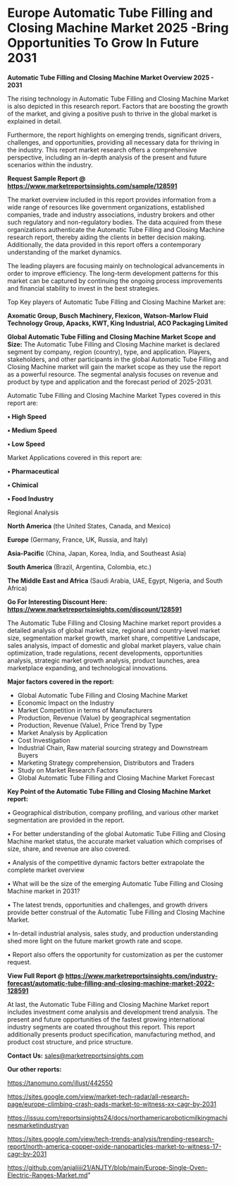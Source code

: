 # Europe Automatic Tube Filling and Closing Machine Market 2025 -Bring Opportunities To Grow In Future 2031

<Strong> Automatic Tube Filling and Closing Machine Market Overview 2025 - 2031</strong>

The rising technology in Automatic Tube Filling and Closing Machine Market is also depicted in this research report. Factors that are boosting the growth of the market, and giving a positive push to thrive in the global market is explained in detail.

Furthermore, the report highlights on emerging trends, significant drivers, challenges, and opportunities, providing all necessary data for thriving in the industry. This report market research offers a comprehensive perspective, including an in-depth analysis of the present and future scenarios within the industry.

<strong>Request Sample Report @ <a href=https://www.marketreportsinsights.com/sample/128591>https://www.marketreportsinsights.com/sample/128591</a></strong>

The market overview included in this report provides information from a wide range of resources like government organizations, established companies, trade and industry associations, industry brokers and other such regulatory and non-regulatory bodies. The data acquired from these organizations authenticate the Automatic Tube Filling and Closing Machine research report, thereby aiding the clients in better decision making. Additionally, the data provided in this report offers a contemporary understanding of the market dynamics.

The leading players are focusing mainly on technological advancements in order to improve efficiency. The long-term development patterns for this market can be captured by continuing the ongoing process improvements and financial stability to invest in the best strategies.

Top Key players of Automatic Tube Filling and Closing Machine Market are:

<strong>Axomatic Group, Busch Machinery, Flexicon, Watson-Marlow Fluid Technology Group, Apacks, KWT, King Industrial, ACO Packaging Limited</strong>

<strong><b>Global Automatic Tube Filling and Closing Machine Market Scope and Size:</b></strong>
The Automatic Tube Filling and Closing Machine market is declared segment by company, region (country), type, and application. Players, stakeholders, and other participants in the global Automatic Tube Filling and Closing Machine market will gain the market scope as they use the report as a powerful resource. The segmental analysis focuses on revenue and product by type and application and the forecast period of 2025-2031.

Automatic Tube Filling and Closing Machine Market Types covered in this report are:

<strong>• High Speed

• Medium Speed

• Low Speed</strong>

Market Applications covered in this report are:

<strong>• Pharmaceutical

• Chimical

• Food Industry</strong> 

Regional Analysis

<strong>North America</strong> (the United States, Canada, and Mexico)

<strong>Europe</strong> (Germany, France, UK, Russia, and Italy)

<strong>Asia-Pacific</strong> (China, Japan, Korea, India, and Southeast Asia)

<strong>South America</strong> (Brazil, Argentina, Colombia, etc.)

<strong>The Middle East and Africa</strong> (Saudi Arabia, UAE, Egypt, Nigeria, and South Africa)

<strong>Go For Interesting Discount Here: <a href=https://www.marketreportsinsights.com/discount/128591>https://www.marketreportsinsights.com/discount/128591</a></strong>

The Automatic Tube Filling and Closing Machine market report provides a detailed analysis of global market size, regional and country-level market size, segmentation market growth, market share, competitive Landscape, sales analysis, impact of domestic and global market players, value chain optimization, trade regulations, recent developments, opportunities analysis, strategic market growth analysis, product launches, area marketplace expanding, and technological innovations.

<strong><b>Major factors covered in the report:</b></strong>
<ul>
  <li>Global Automatic Tube Filling and Closing Machine Market </li>
  <li>Economic Impact on the Industry</li>
  <li>Market Competition in terms of Manufacturers</li>
  <li>Production, Revenue (Value) by geographical segmentation</li>
  <li>Production, Revenue (Value), Price Trend by Type</li>
  <li>Market Analysis by Application</li>
  <li>Cost Investigation</li>
  <li>Industrial Chain, Raw material sourcing strategy and Downstream Buyers</li>
  <li>Marketing Strategy comprehension, Distributors and Traders</li>
  <li>Study on Market Research Factors</li>
  <li>Global Automatic Tube Filling and Closing Machine Market Forecast</li>
</ul>

<strong><b>Key Point of the Automatic Tube Filling and Closing Machine Market report:</b></strong>

• Geographical distribution, company profiling, and various other market segmentation are provided in the report.

• For better understanding of the global Automatic Tube Filling and Closing Machine market status, the accurate market valuation which comprises of size, share, and revenue are also covered.

• Analysis of the competitive dynamic factors better extrapolate the complete market overview

• What will be the size of the emerging Automatic Tube Filling and Closing Machine market in 2031?

• The latest trends, opportunities and challenges, and growth drivers provide better construal of the Automatic Tube Filling and Closing Machine Market.

• In-detail industrial analysis, sales study, and production understanding shed more light on the future market growth rate and scope.

• Report also offers the opportunity for customization as per the customer request.

<strong><b>View Full Report @ <a href=https://www.marketreportsinsights.com/industry-forecast/automatic-tube-filling-and-closing-machine-market-2022-128591>https://www.marketreportsinsights.com/industry-forecast/automatic-tube-filling-and-closing-machine-market-2022-128591</a></b></strong>


At last, the Automatic Tube Filling and Closing Machine Market report includes investment come analysis and development trend analysis. The present and future opportunities of the fastest growing international industry segments are coated throughout this report. This report additionally presents product specification, manufacturing method, and product cost structure, and price structure.

<strong>Contact Us:</strong>
sales@marketreportsinsights.com

<strong>Our other reports:</strong>

<a href=https://tanomuno.com/illust/442550>https://tanomuno.com/illust/442550</a>

<a href=https://sites.google.com/view/market-tech-radar/all-research-page/europe-climbing-crash-pads-market-to-witness-xx-cagr-by-2031>https://sites.google.com/view/market-tech-radar/all-research-page/europe-climbing-crash-pads-market-to-witness-xx-cagr-by-2031</a>

<a href=https://issuu.com/reportsinsights24/docs/northamericaroboticmilkingmachinesmarketindustryan>https://issuu.com/reportsinsights24/docs/northamericaroboticmilkingmachinesmarketindustryan</a>

<a href=https://sites.google.com/view/tech-trends-analysis/trending-research-report/north-america-copper-oxide-nanoparticles-market-to-witness-17-cagr-by-2031>https://sites.google.com/view/tech-trends-analysis/trending-research-report/north-america-copper-oxide-nanoparticles-market-to-witness-17-cagr-by-2031</a>

<a href=https://github.com/anjaliiii21/ANJTY/blob/main/Europe-Single-Oven-Electric-Ranges-Market.md>https://github.com/anjaliiii21/ANJTY/blob/main/Europe-Single-Oven-Electric-Ranges-Market.md</a>"
